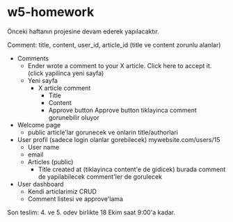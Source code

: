 # w5-homework
Önceki haftanın projesine devam ederek yapılacaktır.


Comment:  title, content, user_id, article_id (title ve content zorunlu alanlar)

- Comments
    - Ender wrote a comment to your X article. Click here to accept it. (click yapilinca yeni sayfa)
    - Yeni sayfa
        - X article comment
            - Title
            - Content
            - Approve button 
                Approve button tiklayinca comment gorunebilir oluyor
- Welcome page
    - public article'lar gorunecek ve onlarin title/authorlari
- User profil (sadece login olanlar gorebilecek) mywebsite.com/users/15
    - User name
    - email
    - Articles (public)
        - Title created at (tiklayinca content'e de gidicek) burada comment de yapilabilecek comment'ler de gorulecek
- User dashboard
    - Kendi articlarimiz CRUD
    - Comment listesi ve approve'lama


Son teslim: 4. ve 5. odev birlikte 18 Ekim saat 9:00'a kadar.

